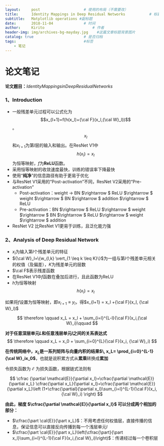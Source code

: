 ```yaml
---
layout:     post                    # 使用的布局（不需要改）
title:      Identity Mappings in Deep Residual Networks           # 标题 
subtitle:   Matplotlib operations #副标题
date:       2018-11-04              # 时间
author:     Kirito                      # 作者
header-img: img/archives-bg-mayday.jpg    #这篇文章标题背景图片
catalog: true                       # 是否归档
tags:                               #标签
    - 笔记
---
```




# 论文笔记

**论文题目：**$Identity Mappings in Deep Residual Networks$

### 1、Introduction

- 一般残差单元过程可以公式化为$$x_{l+1}=f(h(x_l)+{\cal F}(x_l,{\cal W}_l))$$。$$x_l$$和$x_{l+1}$为第$l$层的输入和输出。在ResNet V1中$$h(x_l)=x_l$$为恒等映射，$f$为**ReLU**函数。
- 采用恒等映射的收敛速度最快，训练的错误率下降最快
- 使用“**纯净**”的信息路径有助于更易于优化
- 与ResNet V1采用的“Post-activation”不同，ResNet V2采用的“Pre-activation”
  - Post-activation：weight $\rightarrow$ BN $\rightarrow $ ReLU $\rightarrow $ weight $\rightarrow $ BN $\rightarrow $ addition $\rightarrow $ ReLU
  - Pre-activation：BN $\rightarrow $ ReLU $\rightarrow $ weight $\rightarrow $ BN $\rightarrow $ ReLU $\rightarrow $ weight $\rightarrow $ addition
- ResNet V2 比ResNet V1更易于训练，且泛化能力强

### 2、Analysis of Deep Residual Network

- $x_l$为输入第$l$个残差单元的特征
- ${\cal W}_l=\{w_{l,k} \vert_{1 \leq k \leq K}\}$为一组与第$l$个残差单元相关的权值（及偏差），$K$为残差单元的层数
- $\cal F$表示残差函数
- 在ResNet V1中$f$函数在叠加后进行，且此函数为ReLU
- $h$为恒等映射$$h(x_l)=x_l$$

如果将$f$设置为恒等映射，即$x_{l+1}\equiv y_l$，得$x_{l+1} = x_l +{\cal F}(x_l, {\cal W}_l)$

$$
\therefore \qquad x_L = x_l + \sum_{i=l}^{L-l}{\cal F}(x_i,{\cal W}_i)\qquad 
$$

**对于任意深层单元$L$和任意浅层单元$l$之间的关系表达式**
$$
\therefore \qquad x_L = x_0 + \sum_{i=0}^{L}{\cal F}(x_i, {\cal W}_i)
$$

**在传统网络中，$x_L$是一系列矩阵与向量内积的结果$\, x_L= \prod_{i=0}^{L-1}{\cal W}_ix_0$**，也就是说积累方式从**累乘**转换成**累加**

令损失函数为 $\mathcal{E}$ 为损失函数，根据链式法则有


$$
\cfrac {\partial \mathcal{E}}{\partial x_l}=\cfrac{\partial \mathcal{E}}{\partial x_L} \cfrac{\partial x_L}{\partial x_l}=\cfrac{\partial \mathcal{E}}{\partial x_L}\left (1+\cfrac{\partial}{\partial x_l}\sum_{i=l}^{L-1}{\cal F}(x_i,{\cal W}_i) \right)
$$

**由此，梯度 $\cfrac{\partial \mathcal{E}}{\partial x_l}$ 可以分成两个相加的部分：**

- $\cfrac{\part \cal{E}}{\part x_L}$：不用考虑任何权值层，直接传播的信息，保证信息可以直接反向传播到每一个浅层单元$l$
- $\cfrac{\part \cal{E}}{\part x_L}\left(\cfrac{\part}{\part x_l}\sum_{i=l}^{L-1}{\cal F}(x_i,{\cal W}_i)\right)$：传递经过每一个卷积层























<html>

<head>
<title>MathJax TeX Test Page</title>
<script type="text/x-mathjax-config">
  MathJax.Hub.Config({tex2jax: {inlineMath: [['$','$'], ['\\(','\\)']]}});
</script>
<script type="text/javascript" async src="https://cdn.mathjax.org/mathjax/latest/MathJax.js?config=TeX-AMS_CHTML">
</script>
</head>
<body>